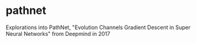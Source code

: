 # pathnet
Explorations into PathNet, "Evolution Channels Gradient Descent in Super Neural Networks" from Deepmind in 2017
